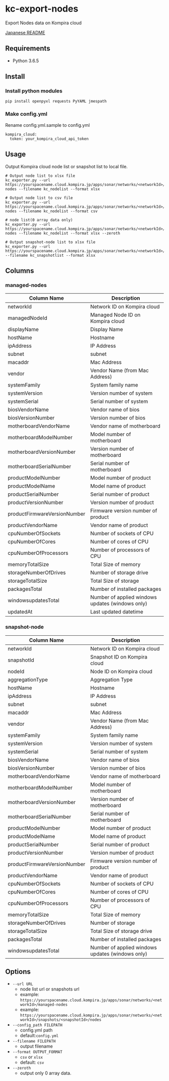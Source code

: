 # kc-export-nodes
Export Nodes data on Kompira cloud

[Japanese README](README-ja.md)

## Requirements
- Python 3.6.5


## Install

### Install python modules
```
pip install openpyxl requests PyYAML jmespath
```

### Make config.yml

Rename config.yml.sample to config.yml

```
kompira_cloud:
  token: your_kompira_cloud_api_token
```

## Usage

Output Kompira cloud node list or snapshot list to local file.

```
# Output node list to xlsx file
kc_exporter.py --url https://yourspacename.cloud.kompira.jp/apps/sonar/networks/<networkId>/managed-nodes --filename kc_nodelist --format xlsx

# Output node list to csv file
kc_exporter.py --url https://yourspacename.cloud.kompira.jp/apps/sonar/networks/<networkId>/managed-nodes --filename kc_nodelist --format csv

# node list(0 array data only)
kc_exporter.py --url https://yourspacename.cloud.kompira.jp/apps/sonar/networks/<networkId>/managed-nodes --filename kc_nodelist --format xlsx --zeroth

# Output snapshot-node list to xlsx file
kc_exporter.py --url https://yourspacename.cloud.kompira.jp/apps/sonar/networks/<networkId>/snapshots/<snapshotId>/nodes --filename kc_snapshotlist --format xlsx
```

## Columns

### managed-nodes

| Column Name | Description |
| ----- | ----- |
| networkId                    | Network ID on Kompira cloud |
| managedNodeId                | Managed Node ID on Kompira cloud |
| displayName                  | Display Name |
| hostName                     | Hostname |
| ipAddress                    | IP Address |
| subnet                       | subnet |
| macaddr                      | Mac Address |
| vendor                       | Vendor Name (from Mac Address) |
| systemFamily                 | System family name |
| systemVersion                | Version number of system |
| systemSerial                 | Serial number of system |
| biosVendorName               | Vendor name of bios |
| biosVersionNumber            | Version number of bios |
| motherboardVendorName        | Vendor name of motherboard |
| motherboardModelNumber       | Model number of motherboard |
| motherboardVersionNumber     | Version number of motherboard |
| motherboardSerialNumber      | Serial number of motherboard |
| productModelNumber           | Model number of product |
| productModelName             | Model name of product |
| productSerialNumber          | Serial number of product |
| productVersionNumber         | Version number of product |
| productFirmwareVersionNumber | Firmware version number of product |
| productVendorName            | Vendor name of product |
| cpuNumberOfSockets           | Number of sockets of CPU |
| cpuNumberOfCores             | Number of cores of CPU |
| cpuNumberOfProcessors        | Number of processors of CPU |
| memoryTotalSize              | Total Size of memory |
| storageNumberOfDrives        | Number of storage drive |
| storageTotalSize             | Total Size of storage |
| packagesTotal                | Number of installed packages |
| windowsupdatesTotal          | Number of applied windows updates (windows only) |
| updatedAt                    | Last updated datetime |


### snapshot-node

| Column Name | Description |
| ----- | ----- |
| networkId                    | Network ID on Kompira cloud |
| snapshotId                   | Snapshot ID on Kompira cloud |
| nodeId                       | Node ID on Kompira cloud |
| aggregationType              | Aggregation Type |
| hostName                     | Hostname |
| ipAddress                    | IP Address |
| subnet                       | subnet |
| macaddr                      | Mac Address |
| vendor                       | Vendor Name (from Mac Address) |
| systemFamily                 | System family name |
| systemVersion                | Version number of system |
| systemSerial                 | Serial number of system |
| biosVendorName               | Vendor name of bios |
| biosVersionNumber            | Version number of bios |
| motherboardVendorName        | Vendor name of motherboard |
| motherboardModelNumber       | Model number of motherboard |
| motherboardVersionNumber     | Version number of motherboard |
| motherboardSerialNumber      | Serial number of motherboard |
| productModelNumber           | Model number of product |
| productModelName             | Model name of product |
| productSerialNumber          | Serial number of product |
| productVersionNumber         | Version number of product |
| productFirmwareVersionNumber | Firmware version number of product |
| productVendorName            | Vendor name of product |
| cpuNumberOfSockets           | Number of sockets of CPU |
| cpuNumberOfCores             | Number of cores of CPU |
| cpuNumberOfProcessors        | Number of processors of CPU |
| memoryTotalSize              | Total Size of memory |
| storageNumberOfDrives        | Number of storage |
| storageTotalSize             | Total Size of storage drive |
| packagesTotal                | Number of installed packages |
| windowsupdatesTotal          | Number of applied windows updates (windows only) |


## Options

* `--url URL`
    * node list url or snapshots url
    * example: `https://yourspacename.cloud.kompira.jp/apps/sonar/networks/<networkId>/managed-nodes`
    * example: `https://yourspacename.cloud.kompira.jp/apps/sonar/networks/<networkId>/snapshots/<snapshotId>/nodes`
* `--config_path FILEPATH`
    * config.yml path
    * default:`config.yml`
* `--filename FILEPATH`
    * output filename
* `--format OUTPUT_FORMAT`
    * `csv` or `xlsx`
    * default: `csv`
* `--zeroth`
    * output only 0 array data.

